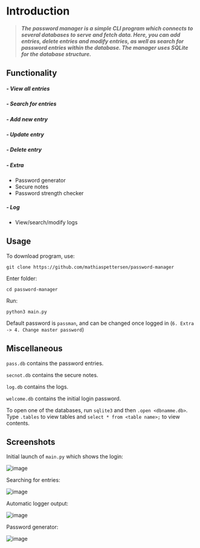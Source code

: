 # Introduction

>##### The password manager is a simple CLI program which connects to several databases to serve and fetch data. Here, you can add entries, delete entries and modify entries, as well as search for password entries within the database. The manager uses SQLite for the database structure.

## Functionality
##### - View all entries
##### - Search for entries
##### - Add new entry
##### - Update entry
##### - Delete entry
##### - Extra
- Password generator
- Secure notes
- Password strength checker
##### - Log
- View/search/modify logs

## Usage

To download program, use:

```
git clone https://github.com/mathiaspettersen/password-manager
```

Enter folder: 

```
cd password-manager
```

Run:

```
python3 main.py
```

Default password is `passman`, and can be changed once logged in (`6. Extra -> 4. Change master password`) 

## Miscellaneous

`pass.db` contains the password entries.

`secnot.db` contains the secure notes.

`log.db` contains the logs.

`welcome.db` contains the initial login password.

To open one of the databases, run `sqlite3` and then `.open <dbnamme.db>`. Type `.tables` to view tables and `select * from <table name>;` to view contents.

## Screenshots

Initial launch of `main.py` which shows the login:

![image](https://user-images.githubusercontent.com/70077872/150974794-98faf3a1-3bdd-443e-9552-a775158b9af1.png)

Searching for entries:

![image](https://user-images.githubusercontent.com/70077872/150975384-abcdfacf-e376-4857-ad21-6c434000ba53.png)

Automatic logger output:

![image](https://user-images.githubusercontent.com/70077872/150975516-eb744b8e-7471-49f4-9eae-37bc0e1b7b1b.png)

Password generator:

![image](https://user-images.githubusercontent.com/70077872/150975779-6b2b5707-b15f-479f-8f14-ba77673a0389.png)



